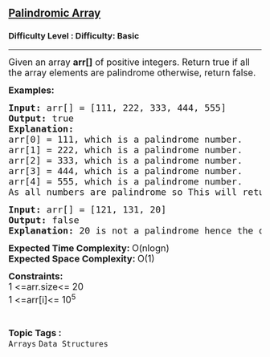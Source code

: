 <h2><a href="https://www.geeksforgeeks.org/problems/palindromic-array-1587115620/1">Palindromic Array</a></h2><h3>Difficulty Level : Difficulty: Basic</h3><hr><div class="problems_problem_content__Xm_eO"><p><span style="font-size: 18px;">Given </span><span style="font-size: 18px;">an</span><span style="font-size: 18px;"> array <strong>arr[]</strong> of positive integers. R</span><span style="font-size: 18px;">eturn true if all the array elements are palindrome otherwise, return false.</span></p>
<p><strong><span style="font-size: 18px;">Examples:</span></strong></p>
<pre><span style="font-size: 18px;"><strong>Input: </strong>arr[]<strong> </strong>= [</span><span style="font-size: 18px;">111, 222, 333, 444, 555]</span>
<span style="font-size: 18px;"><strong>Output: </strong>true</span>
<span style="font-size: 18px;"><strong>Explanation:</strong></span>
<span style="font-size: 18px;">arr[0] = 111, which is a palindrome number.
arr[1] = 222, which is a palindrome number.
arr[2] = 333, which is a palindrome number.
arr[3] = 444, which is a palindrome number.
arr[4] = 555, which is a palindrome number.
As all numbers are palindrome so This will return true.</span></pre>
<pre><span style="font-size: 18px;"><strong>Input: </strong>arr[] = [121, 131, 20]</span>
<span style="font-size: 18px;"><strong><span style="font-size: 18px;">Output:</span> </strong></span><span style="font-size: 18px;">false</span>
<span style="font-size: 18px;"><strong>Explanation: </strong>20 is not a palindrome hence the output is false.</span>
</pre>
<p><span style="font-size: 18px;"><strong>Expected Time Complexity: </strong>O(nlogn)<br></span><span style="font-family: -apple-system, BlinkMacSystemFont, 'Segoe UI', Roboto, Oxygen, Ubuntu, Cantarell, 'Open Sans', 'Helvetica Neue', sans-serif; font-size: 18px;"><strong>Expected Space&nbsp;</strong></span><strong style="font-family: -apple-system, BlinkMacSystemFont, 'Segoe UI', Roboto, Oxygen, Ubuntu, Cantarell, 'Open Sans', 'Helvetica Neue', sans-serif; font-size: 18px;">Complexity</strong><strong style="font-family: -apple-system, BlinkMacSystemFont, 'Segoe UI', Roboto, Oxygen, Ubuntu, Cantarell, 'Open Sans', 'Helvetica Neue', sans-serif; font-size: 18px;">: </strong><span style="font-family: -apple-system, BlinkMacSystemFont, 'Segoe UI', Roboto, Oxygen, Ubuntu, Cantarell, 'Open Sans', 'Helvetica Neue', sans-serif; font-size: 18px;">O(1)</span></p>
<p><span style="font-size: 18px;"><strong>Constraints:</strong></span><br><span style="font-size: 18px;">1 &lt;=arr.size&lt;= 20</span><br><span style="font-size: 18px;">1 &lt;=arr[i]&lt;= 10<sup>5</sup></span></p></div><br><p><span style=font-size:18px><strong>Topic Tags : </strong><br><code>Arrays</code>&nbsp;<code>Data Structures</code>&nbsp;